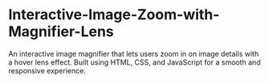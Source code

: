 # Interactive-Image-Zoom-with-Magnifier-Lens
An interactive image magnifier that lets users zoom in on image details with a hover lens effect. Built using HTML, CSS, and JavaScript for a smooth and responsive experience.

